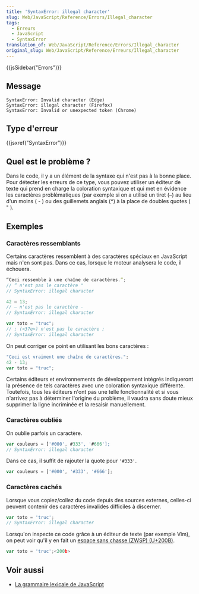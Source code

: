 ```yaml
---
title: 'SyntaxError: illegal character'
slug: Web/JavaScript/Reference/Errors/Illegal_character
tags:
  - Erreurs
  - JavaScript
  - SyntaxError
translation_of: Web/JavaScript/Reference/Errors/Illegal_character
original_slug: Web/JavaScript/Reference/Erreurs/Illegal_character
---
```

{{jsSidebar("Errors")}}

## Message

```
SyntaxError: Invalid character (Edge)
SyntaxError: illegal character (Firefox)
SyntaxError: Invalid or unexpected token (Chrome)
```

## Type d'erreur

{{jsxref("SyntaxError")}}

## Quel est le problème ?

Dans le code, il y a un élément de la syntaxe qui n'est pas à la bonne place. Pour détecter les erreurs de ce type, vous pouvez utiliser un éditeur de texte qui prend en charge la coloration syntaxique et qui met en évidence les caractères problématiques (par exemple si on a utilisé un tiret (` – `) au lieu d'un moins ( - ) ou des guillemets anglais (` “ `) à la place de doubles quotes ( " ).

## Exemples

### Caractères ressemblants

Certains caractères ressemblent à des caractères spéciaux en JavaScript mais n'en sont pas. Dans ce cas, lorsque le moteur analysera le code, il échouera.

```js example-bad
“Ceci ressemble à une chaîne de caractères.”;
// “ n'est pas le caractère "
// SyntaxError: illegal character

42 – 13;
// – n'est pas le caractère -
// SyntaxError: illegal character

var toto = "truc";
// ; (<37e>) n'est pas le caractère ;
// SyntaxError: illegal character
```

On peut corriger ce point en utilisant les bons caractères :

```js example-good
"Ceci est vraiment une chaîne de caractères.";
42 - 13;
var toto = "truc";
```

Certains éditeurs et environnements de développement intégrés indiqueront la présence de tels caractères avec une coloration syntaxique différente. Toutefois, tous les éditeurs n'ont pas une telle fonctionnalité et si vous n'arrivez pas à déterminer l'origine du problème, il vaudra sans doute mieux supprimer la ligne incriminée et la resaisir manuellement.

### Caractères oubliés

On oublie parfois un caractère.

```js example-bad
var couleurs = ['#000', #333', '#666'];
// SyntaxError: illegal character
```

Dans ce cas, il suffit de rajouter la quote pour `'#333'`.

```js example-good
var couleurs = ['#000', '#333', '#666'];
```

### Caractères cachés

Lorsque vous copiez/collez du code depuis des sources externes, celles-ci peuvent contenir des caractères invalides difficiles à discerner.

```js example-bad
var toto = 'truc';
// SyntaxError: illegal character
```

Lorsqu'on inspecte ce code grâce à un éditeur de texte (par exemple Vim), on peut voir qu'il y en fait un [espace sans chasse (ZWSP) (U+200B)](https://fr.wikipedia.org/wiki/Espace_sans_chasse).

```js
var toto = 'truc';<200b>
```

## Voir aussi

- [La grammaire lexicale de JavaScript](/fr/docs/Web/JavaScript/Reference/Grammaire_lexicale)
